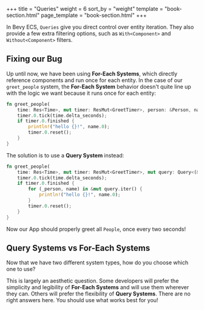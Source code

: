 +++
title = "Queries"
weight = 6
sort_by = "weight"
template = "book-section.html"
page_template = "book-section.html"
+++

In Bevy ECS, `Queries` give you direct control over entity iteration. They also provide a few extra filtering options, such as `With<Component>` and `Without<Component>` filters.

## Fixing our Bug

Up until now, we have been using **For-Each Systems**, which directly reference components and run once for each entity. In the case of our `greet_people` system, the **For-Each System** behavior doesn't quite line up with the logic we want because it runs once for each entity:

```rs
fn greet_people(
    time: Res<Time>, mut timer: ResMut<GreetTimer>, person: &Person, name: &Name) {
    timer.0.tick(time.delta_seconds);
    if timer.0.finished {
        println!("hello {}!", name.0);
        timer.0.reset();
    }
}
```

The solution is to use a **Query System** instead:

```rs
fn greet_people(
    time: Res<Time>, mut timer: ResMut<GreetTimer>, mut query: Query<(&Person, &Name)>) {
    timer.0.tick(time.delta_seconds);
    if timer.0.finished {
        for (_person, name) in &mut query.iter() {
            println!("hello {}!", name.0);
        }
        timer.0.reset();
    }
}
```

Now our App should properly greet all `People`, once every two seconds!


## Query Systems vs For-Each Systems

Now that we have two different system types, how do you choose which one to use?

This is largely an aesthetic question. Some developers will prefer the simplicity and legibility of **For-Each Systems** and will use them wherever they can. Others will prefer the flexibility of **Query Systems**. There are no right answers here. You should use what works best for you!